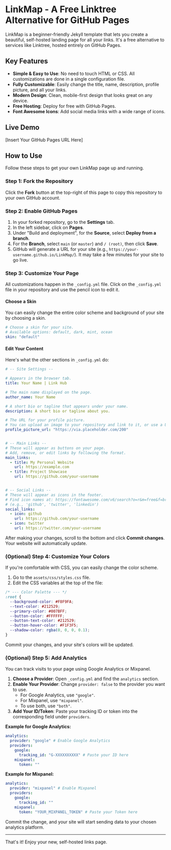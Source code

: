 # LinkMap - A Free Linktree Alternative for GitHub Pages

LinkMap is a beginner-friendly Jekyll template that lets you create a beautiful, self-hosted landing page for all your links. It's a free alternative to services like Linktree, hosted entirely on GitHub Pages.

## Key Features

- **Simple & Easy to Use**: No need to touch HTML or CSS. All customizations are done in a single configuration file.
- **Fully Customizable**: Easily change the title, name, description, profile picture, and all your links.
- **Modern Design**: Clean, mobile-first design that looks great on any device.
- **Free Hosting**: Deploy for free with GitHub Pages.
- **Font Awesome Icons**: Add social media links with a wide range of icons.

## Live Demo

[Insert Your GitHub Pages URL Here]

## How to Use

Follow these steps to get your own LinkMap page up and running.

### Step 1: Fork the Repository

Click the **Fork** button at the top-right of this page to copy this repository to your own GitHub account.

### Step 2: Enable GitHub Pages

1.  In your forked repository, go to the **Settings** tab.
2.  In the left sidebar, click on **Pages**.
3.  Under "Build and deployment", for the **Source**, select **Deploy from a branch**.
4.  For the **Branch**, select `main` (or `master`) and `/ (root)`, then click **Save**.
5.  GitHub will generate a URL for your site (e.g., `https://your-username.github.io/LinkMap/`). It may take a few minutes for your site to go live.

### Step 3: Customize Your Page

All customizations happen in the `_config.yml` file. Click on the `_config.yml` file in your repository and use the pencil icon to edit it.

#### Choose a Skin
You can easily change the entire color scheme and background of your site by choosing a skin.

```yaml
# Choose a skin for your site.
# Available options: default, dark, mint, ocean
skin: "default"
```

#### Edit Your Content
Here's what the other sections in `_config.yml` do:

```yaml
# -- Site Settings --

# Appears in the browser tab.
title: Your Name | Link Hub

# The main name displayed on the page.
author_name: Your Name

# A short bio or tagline that appears under your name.
description: A short bio or tagline about you.

# The URL for your profile picture.
# You can upload an image to your repository and link to it, or use a URL from another site.
profile_picture_url: "https://via.placeholder.com/200"


# -- Main Links --
# These will appear as buttons on your page.
# Add, remove, or edit links by following the format.
main_links:
  - title: My Personal Website
    url: https://example.com
  - title: Project Showcase
    url: https://github.com/your-username


# -- Social Links --
# These will appear as icons in the footer.
# Find icon names at: https://fontawesome.com/v6/search?o=r&m=free&f=brands
# (e.g., 'github', 'twitter', 'linkedin')
social_links:
  - icon: github
    url: https://github.com/your-username
  - icon: twitter
    url: https://twitter.com/your-username
```

After making your changes, scroll to the bottom and click **Commit changes**. Your website will automatically update.

### (Optional) Step 4: Customize Your Colors

If you're comfortable with CSS, you can easily change the color scheme.

1.  Go to the `assets/css/styles.css` file.
2.  Edit the CSS variables at the top of the file:

```css
/* --- Color Palette --- */
:root {
  --background-color: #F8F9FA;
  --text-color: #212529;
  --primary-color: #007BFF;
  --button-color: #FFFFFF;
  --button-text-color: #212529;
  --button-hover-color: #F1F3F5;
  --shadow-color: rgba(0, 0, 0, 0.1);
}
```

Commit your changes, and your site's colors will be updated.

### (Optional) Step 5: Add Analytics

You can track visits to your page using Google Analytics or Mixpanel.

1.  **Choose a Provider**: Open `_config.yml` and find the `analytics` section.
2.  **Enable Your Provider**: Change `provider: false` to the provider you want to use.
    *   For Google Analytics, use `"google"`.
    *   For Mixpanel, use `"mixpanel"`.
    *   To use both, use `"both"`.
3.  **Add Your ID/Token**: Paste your tracking ID or token into the corresponding field under `providers`.

**Example for Google Analytics:**
```yaml
analytics:
  provider: "google" # Enable Google Analytics
  providers:
    google:
      tracking_id: "G-XXXXXXXXXX" # Paste your ID here
    mixpanel:
      token: ""
```

**Example for Mixpanel:**
```yaml
analytics:
  provider: "mixpanel" # Enable Mixpanel
  providers:
    google:
      tracking_id: ""
    mixpanel:
      token: "YOUR_MIXPANEL_TOKEN" # Paste your Token here
```

Commit the change, and your site will start sending data to your chosen analytics platform.

---

That's it! Enjoy your new, self-hosted links page.
